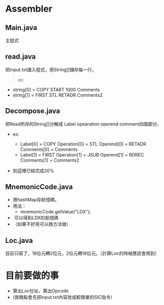 Assembler
===

Main.java
-
主程式

read.java
-
把input.txt讀入程式，用String[]儲存每一行，

> ex:
- string[0] = COPY     START   1000              Comments
- string[1] = FIRST    STL     RETADR            Comments2 

Decompose.java
-
把Read所存的String[]分解成 Label opearation operend comment四個部分，
- ex:
  - Label[0] = COPY     Operation[0] = STL     Operend[0] = RETADR   Comments[0] = Comments 
  - Label[1] = FIRST    Operation[1] = JSUB    Operend[1] = RDREC    Comments[1] = Comments2 

- 到這裡已經完成20% 

MnemonicCode.java
-
- 用hashMap存助憶碼，
- 用法：
  -  mnemonicCode.getValue("LDX");
-  可以得到LDX的助憶碼
- （如果不好用可以換方法做）

Loc.java
-
目前只寫了，16位元轉2位元，2位元轉16位元。（計算Loc的時候應該會用到）

目前要做的事
=
- 算出Loc位址，算出Opcode
- (我晚點會先把input.txt內容改成較簡單的SIC指令）




